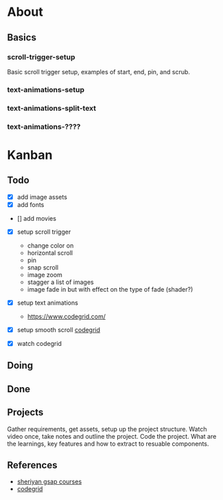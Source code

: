 # About



## Basics



### scroll-trigger-setup
Basic scroll trigger setup, examples of start, end, pin, and scrub.


### text-animations-setup
### text-animations-split-text
### text-animations-????


# Kanban

## Todo

- [x] add image assets
- [x] add fonts
- [] add movies
- [x] setup scroll trigger
    - change color on
    - horizontal scroll
    - pin
    - snap scroll
    - image zoom
    - stagger a list of images
    - image fade in but with effect on the type of fade (shader?)
- [x] setup text animations
    - https://www.codegrid.com/
- [x] setup smooth scroll
    [codegrid](https://www.youtube.com/watch?v=YSF7R1ZVkvs&t=24s)
- [x] watch codegrid



## Doing



## Done

## Projects

Gather requirements, get assets, setup up the project structure.
Watch video once, take notes and outline the project.
Code the project.
What are the learnings, key features and how to extract to resuable components.


## References

- [sheriyan gsap courses](https://www.youtube.com/playlist?list=PLbtI3_MArDOnIIJxB6xFtpnhM0wTwz0x6)
- [codegrid](https://www.youtube.com/@codegrid)
